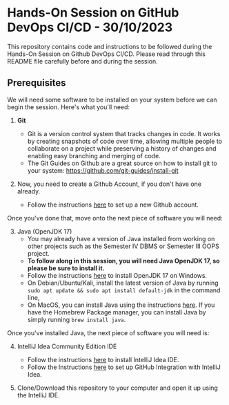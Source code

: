 # Hands-On Session on GitHub DevOps CI/CD - 30/10/2023

This repository contains code and instructions to be followed during the Hands-On Session on Github DevOps CI/CD. Please read through this README file carefully before and during the session.

## Prerequisites

We will need some software to be installed on your system before we can begin the session. Here's what you'll need:

1. **Git**
    - Git is a version control system that tracks changes in code. It works by creating snapshots of code over time, allowing multiple people to collaborate on a project while preserving a history of changes and enabling easy branching and merging of code.
    - The Git Guides on Github are a great source on how to install git to your system: https://github.com/git-guides/install-git

4. Now, you need to create a Github Account, if you don't have one already.
    - Follow the instructions [here](https://docs.github.com/en/get-started/signing-up-for-github/signing-up-for-a-new-github-account) to set up a new Github account.
  
Once you've done that, move onto the next piece of software you will need:

3. Java (OpenJDK 17)
    - You may already have a version of Java installed from working on other projects such as the Semester IV DBMS or Semester III OOPS project.
    - **To follow along in this session, you will need Java OpenJDK 17, so please be sure to install it.**
    - Follow the instructions [here](https://java.tutorials24x7.com/blog/how-to-install-openjdk-17-on-windows) to install OpenJDK 17 on Windows.
    - On Debian/Ubuntu/Kali, install the latest version of Java by running `sudo apt update && sudo apt install default-jdk` in the command line,
    - On MacOS, you can install Java using the instructions [here](https://www.codejava.net/java-se/install-openjdk-18-on-macos). If you have the Homebrew Package manager, you can install Java by simply running `brew install java`.

Once you've installed Java, the next piece of software you will need is:

4. IntelliJ Idea Community Edition IDE
    - Follow the instructions [here](https://www.jetbrains.com/help/idea/installation-guide.html) to install IntelliJ Idea IDE.
    - Follow the Instructions [here](https://www.jetbrains.com/help/idea/github.html) to set up GitHub Integration with IntelliJ Idea.


5. Clone/Download this repository to your computer and open it up using the IntelliJ IDE.

